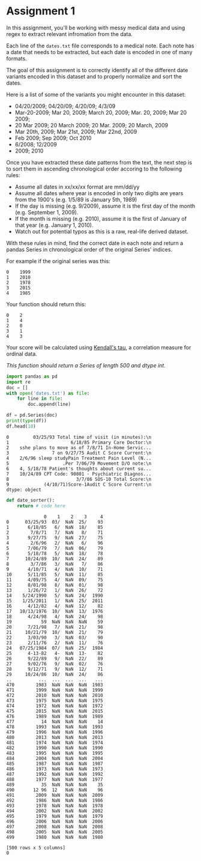 # Assignment 1

In this assignment, you'll be working with messy medical data and using regex to extract relevant infromation from the data. 

Each line of the `dates.txt` file corresponds to a medical note. Each note has a date that needs to be extracted, but each date is encoded in one of many formats.

The goal of this assignment is to correctly identify all of the different date variants encoded in this dataset and to properly normalize and sort the dates. 

Here is a list of some of the variants you might encounter in this dataset:
* 04/20/2009; 04/20/09; 4/20/09; 4/3/09
* Mar-20-2009; Mar 20, 2009; March 20, 2009;  Mar. 20, 2009; Mar 20 2009;
* 20 Mar 2009; 20 March 2009; 20 Mar. 2009; 20 March, 2009
* Mar 20th, 2009; Mar 21st, 2009; Mar 22nd, 2009
* Feb 2009; Sep 2009; Oct 2010
* 6/2008; 12/2009
* 2009; 2010

Once you have extracted these date patterns from the text, the next step is to sort them in ascending chronological order accoring to the following rules:
* Assume all dates in xx/xx/xx format are mm/dd/yy
* Assume all dates where year is encoded in only two digits are years from the 1900's (e.g. 1/5/89 is January 5th, 1989)
* If the day is missing (e.g. 9/2009), assume it is the first day of the month (e.g. September 1, 2009).
* If the month is missing (e.g. 2010), assume it is the first of January of that year (e.g. January 1, 2010).
* Watch out for potential typos as this is a raw, real-life derived dataset.

With these rules in mind, find the correct date in each note and return a pandas Series in chronological order of the original Series' indices.

For example if the original series was this:

    0    1999
    1    2010
    2    1978
    3    2015
    4    1985

Your function should return this:

    0    2
    1    4
    2    0
    3    1
    4    3

Your score will be calculated using [Kendall's tau](https://en.wikipedia.org/wiki/Kendall_rank_correlation_coefficient), a correlation measure for ordinal data.

*This function should return a Series of length 500 and dtype int.*


```python
import pandas as pd
import re
doc = []
with open('dates.txt') as file:
    for line in file:
        doc.append(line)

df = pd.Series(doc)
print(type(df))
df.head(10)
```

    0         03/25/93 Total time of visit (in minutes):\n
    1                       6/18/85 Primary Care Doctor:\n
    2    sshe plans to move as of 7/8/71 In-Home Servic...
    3                7 on 9/27/75 Audit C Score Current:\n
    4    2/6/96 sleep studyPain Treatment Pain Level (N...
    5                    .Per 7/06/79 Movement D/O note:\n
    6    4, 5/18/78 Patient's thoughts about current su...
    7    10/24/89 CPT Code: 90801 - Psychiatric Diagnos...
    8                         3/7/86 SOS-10 Total Score:\n
    9             (4/10/71)Score-1Audit C Score Current:\n
    dtype: object


```python
def date_sorter():
    return # code here
```

                  0    1    2    3     4
    0      03/25/93  03/  NaN  25/    93
    1       6/18/85   6/  NaN  18/    85
    2        7/8/71   7/  NaN   8/    71
    3       9/27/75   9/  NaN  27/    75
    4        2/6/96   2/  NaN   6/    96
    5       7/06/79   7/  NaN  06/    79
    6       5/18/78   5/  NaN  18/    78
    7      10/24/89  10/  NaN  24/    89
    8        3/7/86   3/  NaN   7/    86
    9       4/10/71   4/  NaN  10/    71
    10      5/11/85   5/  NaN  11/    85
    11      4/09/75   4/  NaN  09/    75
    12      8/01/98   8/  NaN  01/    98
    13      1/26/72   1/  NaN  26/    72
    14    5/24/1990   5/  NaN  24/  1990
    15    1/25/2011   1/  NaN  25/  2011
    16      4/12/82   4/  NaN  12/    82
    17   10/13/1976  10/  NaN  13/  1976
    18      4/24/98   4/  NaN  24/    98
    19           59  NaN  NaN  NaN    59
    20      7/21/98   7/  NaN  21/    98
    21     10/21/79  10/  NaN  21/    79
    22      3/03/90   3/  NaN  03/    90
    23      2/11/76   2/  NaN  11/    76
    24   07/25/1984  07/  NaN  25/  1984
    25      4-13-82   4-  NaN  13-    82
    26      9/22/89   9/  NaN  22/    89
    27      9/02/76   9/  NaN  02/    76
    28      9/12/71   9/  NaN  12/    71
    29     10/24/86  10/  NaN  24/    86
    ..          ...  ...  ...  ...   ...
    470        1983  NaN  NaN  NaN  1983
    471        1999  NaN  NaN  NaN  1999
    472        2010  NaN  NaN  NaN  2010
    473        1975  NaN  NaN  NaN  1975
    474        1972  NaN  NaN  NaN  1972
    475        2015  NaN  NaN  NaN  2015
    476        1989  NaN  NaN  NaN  1989
    477          14  NaN  NaN  NaN    14
    478        1993  NaN  NaN  NaN  1993
    479        1996  NaN  NaN  NaN  1996
    480        2013  NaN  NaN  NaN  2013
    481        1974  NaN  NaN  NaN  1974
    482        1990  NaN  NaN  NaN  1990
    483        1995  NaN  NaN  NaN  1995
    484        2004  NaN  NaN  NaN  2004
    485        1987  NaN  NaN  NaN  1987
    486        1973  NaN  NaN  NaN  1973
    487        1992  NaN  NaN  NaN  1992
    488        1977  NaN  NaN  NaN  1977
    489          35  NaN  NaN  NaN    35
    490       12 96  12   NaN  NaN    96
    491        2009  NaN  NaN  NaN  2009
    492        1986  NaN  NaN  NaN  1986
    493        1978  NaN  NaN  NaN  1978
    494        2002  NaN  NaN  NaN  2002
    495        1979  NaN  NaN  NaN  1979
    496        2006  NaN  NaN  NaN  2006
    497        2008  NaN  NaN  NaN  2008
    498        2005  NaN  NaN  NaN  2005
    499        1980  NaN  NaN  NaN  1980
    
    [500 rows x 5 columns]
    0
